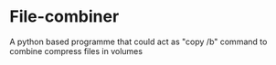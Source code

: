 # File-combiner
A python based programme that could act as "copy /b" command to combine compress files in volumes
